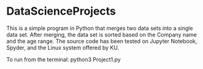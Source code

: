 # DataScienceProjects
This is a simple program in Python that merges two data sets into a single data set.
After merging, the data set is sorted based on the Company name and the age range.
The source code has been tested on Jupyter Notebook, Spyder, and the Linux system offered by KU.

To run from the terminal: python3 Project1.py
